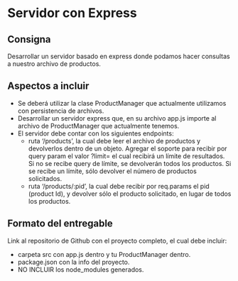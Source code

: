 # **Servidor con Express**

## **Consigna**

Desarrollar un servidor basado en express donde podamos hacer consultas a nuestro archivo de productos.

## **Aspectos a incluir**

- Se deberá utilizar la clase ProductManager que actualmente utilizamos con persistencia de archivos.
- Desarrollar un servidor express que, en su archivo app.js importe al archivo de ProductManager que actualmente tenemos.
- El servidor debe contar con los siguientes endpoints:
  - ruta ‘/products’, la cual debe leer el archivo de productos y devolverlos dentro de un objeto. Agregar el soporte para recibir por query param el valor ?limit= el cual recibirá un límite de resultados. Si no se recibe query de límite, se devolverán todos los productos. Si se recibe un límite, sólo devolver el número de productos solicitados.
  - ruta ‘/products/:pid’, la cual debe recibir por req.params el pid (product Id), y devolver sólo el producto solicitado, en lugar de todos los productos. 

## **Formato del entregable**

Link al repositorio de Github con el proyecto completo, el cual debe incluir:
  - carpeta src con app.js dentro y tu ProductManager dentro.
  - package.json con la info del proyecto.
  - NO INCLUIR los node_modules generados.
  
